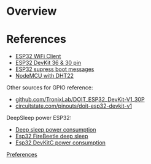 # Overview

# References
  * [ESP32 WiFi Client](https://github.com/espressif/arduino-esp32/blob/master/libraries/WiFi/examples/WiFiClient/WiFiClient.ino)
  * [ESP32 DevKit 36 & 30 pin](https://www.etechnophiles.com/esp32-dev-board-pinout-specifications-datasheet-and-schematic/)
  * [ESP32 supress boot messages](https://community.platformio.org/t/esp32-prevent-from-sending-serial-output-at-startup/18756/2)
  * [NodeMCU with DHT22](https://simple-circuit.com/esp-12e-nodemcu-ssd1306-dht22-am2302/)

Other sources for GPIO reference:
  * [github.com/TronixLab/DOIT_ESP32_DevKit-V1_30P](https://github.com/TronixLab/DOIT_ESP32_DevKit-v1_30P)
  * [circuitstate.com/pinouts/doit-esp32-devkit-v1](https://www.circuitstate.com/pinouts/doit-esp32-devkit-v1-wifi-development-board-pinout-diagram-and-reference/)

DeepSleep power ESP32:
  * [Deep sleep power consumption](https://www.reddit.com/r/esp32/comments/11yjvvk/deep_sleep_power_consumption_esp32s3_way_too_high/)
  * [Esp32 FireBeetle deep sleep](https://lucidar.me/en/esp32/power-consumption-of-esp32-firebeetle-dfr0478/)
  * [Esp32 DevKitC power consumption](https://lucidar.me/en/esp32/power-consumption-of-esp32-devkitc-v4/)

  [Preferences](https://github.com/espressif/arduino-esp32/blob/21b88659b9ded3fcc1082f23f498bc2a04cd4f1b/docs/source/tutorials/preferences.rst#L668)